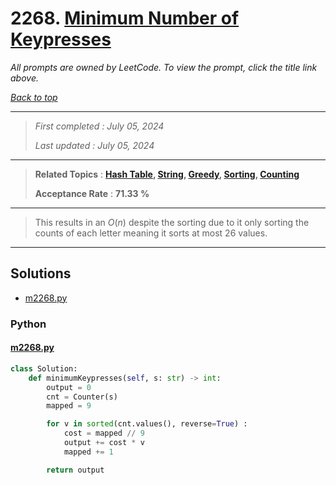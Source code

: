 # 2268. [Minimum Number of Keypresses](<https://leetcode.com/problems/minimum-number-of-keypresses>)

*All prompts are owned by LeetCode. To view the prompt, click the title link above.*

*[Back to top](<../README.md>)*

------

> *First completed : July 05, 2024*
>
> *Last updated : July 05, 2024*

------

> **Related Topics** : **[Hash Table](<by_topic/Hash Table.md>), [String](<by_topic/String.md>), [Greedy](<by_topic/Greedy.md>), [Sorting](<by_topic/Sorting.md>), [Counting](<by_topic/Counting.md>)**
>
> **Acceptance Rate** : **71.33 %**

------

> This results in an $O(n)$ despite the sorting due to it only sorting 
> the counts of each letter meaning it sorts at most 26 values.

------

## Solutions

- [m2268.py](<../my-submissions/m2268.py>)
### Python
#### [m2268.py](<../my-submissions/m2268.py>)
```Python
class Solution:
    def minimumKeypresses(self, s: str) -> int:
        output = 0
        cnt = Counter(s)
        mapped = 9

        for v in sorted(cnt.values(), reverse=True) :
            cost = mapped // 9
            output += cost * v
            mapped += 1

        return output
```

